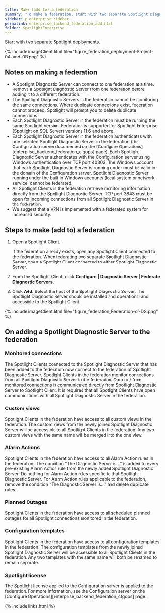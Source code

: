 ```yaml
---
title: Make (add to) a federation
summary: "To make a federation, start with two separate Spotlight Diagnostic Server deployments. More Spotlight Diagnostic Server deployments can now be added to the federation."
sidebar: p_enterprise_sidebar
permalink: enterprise_backend_federation_add.html
folder: SpotlightEnterprise
---
```


Start with two separate Spotlight deployments.

{% include imageClient.html file="figure_federation_deployment-Project-0A-and-0B.png" %}

## Notes on making a federation

* A Spotlight Diagnostic Server can connect to one federation at a time. Remove a Spotlight Diagnostic Server from one federation before adding it to a different federation.
* The Spotlight Diagnostic Servers in the federation cannot be monitoring the same connections. Where duplicate connections exist, federation cannot proceed. Spotlight will prompt you to delete duplicate connections.
* Each Spotlight Diagnostic Server in the federation must be running the same Spotlight version. Federation is supported for Spotlight Enterprise (Spotlight on SQL Server) versions 11.6 and above.
* Each Spotlight Diagnostic Server in the federation authenticates with one selected Spotlight Diagnostic Server in the federation (the Configuration server documented on the [Configure Operations][enterprise_backend_federation_cfgops] page). Each Spotlight Diagnostic Server authenticates with the Configuration server using Windows authentication over TCP port 40303. The Windows account that each Spotlight Diagnostic Server is running under must be valid in the domain of the Configuration server. Spotlight Diagnostic Server running under the built in Windows accounts (local system or network service) cannot be federated.
* All Spotlight Clients in the federation retrieve monitoring information directly from the Spotlight Diagnostic Server. TCP port 3843 must be open for incoming connections from all Spotlight Diagnostic Server in the federation.
* We suggest that a VPN is implemented with a federated system for increased security.

## Steps to make (add to) a federation

1. Open a Spotlight Client.

   If the federation already exists, open any Spotlight Client connected to the federation. When federating two separate Spotlight Diagnostic Server, open a Spotlight Client connected to either Spotlight Diagnostic Server.
2. From the Spotlight Client, click **Configure \| Diagnostic Server \| Federate Diagnostic Servers**.
3. Click **Add**. Select the host of the Spotlight Diagnostic Server. The Spotlight Diagnostic Server should be installed and operational and accessible to the Spotlight Client.


{% include imageClient.html file="figure_federation_Federation-of-DS.png" %}


## On adding a Spotlight Diagnostic Server to the federation

### Monitored connections
The Spotlight Clients connected to the Spotlight Diagnostic Server that has been added to the federation now connect to the federation of Spotlight Diagnostic Server. Spotlight Clients in the federation monitor connections from all Spotlight Diagnostic Server in the federation. Data to / from monitored connections is communicated directly from Spotlight Diagnostic Server to Spotlight Client. It is required that all Spotlight Clients have open communications with all Spotlight Diagnostic Server in the federation.

### Custom views
Spotlight Clients in the federation have access to all custom views in the federation. The custom views from the newly joined Spotlight Diagnostic Server will be accessible to all Spotlight Clients in the federation. Any two custom views with the same name will be merged into the one view.

### Alarm Actions
Spotlight Clients in the federation have access to all Alarm Action rules in the federation. The condition "The Diagnostic Server is…" is added to every pre-existing Alarm Action rule from the newly added Spotlight Diagnostic Server. Do nothing for Alarm Action rules specific to that Spotlight Diagnostic Server. For Alarm Action rules applicable to the federation, remove the condition "The Diagnostic Server is…" and delete duplicate rules.

### Planned Outages
Spotlight Clients in the federation have access to all scheduled planned outages for all Spotlight connections monitored in the federation.

### Configuration templates
Spotlight Clients in the federation have access to all configuration templates in the federation. The configuration templates from the newly joined Spotlight Diagnostic Server will be accessible to all Spotlight Clients in the federation. Any two templates with the same name will both be renamed to remain separate.

### Spotlight license
The Spotlight license applied to the Configuration server is applied to the federation. For more information, see the Configuration server on the  [Configure Operations][enterprise_backend_federation_cfgops] page.


{% include links.html %}
